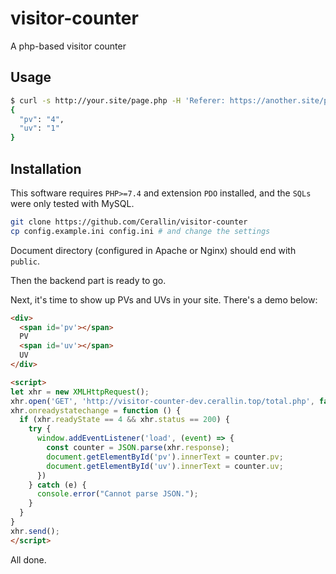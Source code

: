 # visitor-counter

A php-based visitor counter

## Usage

```sh
$ curl -s http://your.site/page.php -H 'Referer: https://another.site/patj/to/page' | jq
{
  "pv": "4",
  "uv": "1"
}
```

## Installation

This software requires `PHP>=7.4` and extension `PDO` installed, and the `SQLs` were only tested with MySQL.

```sh
git clone https://github.com/Cerallin/visitor-counter
cp config.example.ini config.ini # and change the settings
```

Document directory (configured in Apache or Nginx) should end with `public`.

Then the backend part is ready to go.

Next, it's time to show up PVs and UVs in your site. There's a demo below:

```html
<div>
  <span id='pv'></span>
  PV
  <span id='uv'></span>
  UV
</div>

<script>
let xhr = new XMLHttpRequest();
xhr.open('GET', 'http://visitor-counter-dev.cerallin.top/total.php', false);
xhr.onreadystatechange = function () {
  if (xhr.readyState == 4 && xhr.status == 200) {
    try {
      window.addEventListener('load', (event) => {
        const counter = JSON.parse(xhr.response);
        document.getElementById('pv').innerText = counter.pv;
        document.getElementById('uv').innerText = counter.uv;
      })
    } catch (e) {
      console.error("Cannot parse JSON.");
    }
  }
}
xhr.send();
</script>
```

All done.
